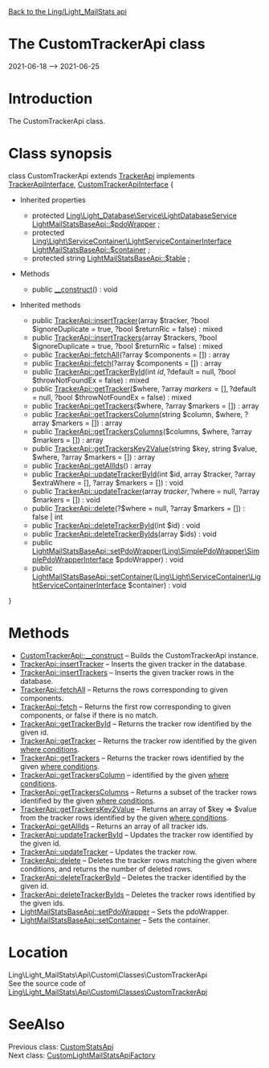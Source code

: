 [Back to the Ling/Light_MailStats api](https://github.com/lingtalfi/Light_MailStats/blob/master/doc/api/Ling/Light_MailStats.md)



The CustomTrackerApi class
================
2021-06-18 --> 2021-06-25






Introduction
============

The CustomTrackerApi class.



Class synopsis
==============


class <span class="pl-k">CustomTrackerApi</span> extends [TrackerApi](https://github.com/lingtalfi/Light_MailStats/blob/master/doc/api/Ling/Light_MailStats/Api/Generated/Classes/TrackerApi.md) implements [TrackerApiInterface](https://github.com/lingtalfi/Light_MailStats/blob/master/doc/api/Ling/Light_MailStats/Api/Generated/Interfaces/TrackerApiInterface.md), [CustomTrackerApiInterface](https://github.com/lingtalfi/Light_MailStats/blob/master/doc/api/Ling/Light_MailStats/Api/Custom/Interfaces/CustomTrackerApiInterface.md) {

- Inherited properties
    - protected [Ling\Light_Database\Service\LightDatabaseService](https://github.com/lingtalfi/Light_Database/blob/master/doc/api/Ling/Light_Database/Service/LightDatabaseService.md) [LightMailStatsBaseApi::$pdoWrapper](#property-pdoWrapper) ;
    - protected [Ling\Light\ServiceContainer\LightServiceContainerInterface](https://github.com/lingtalfi/Light/blob/master/doc/api/Ling/Light/ServiceContainer/LightServiceContainerInterface.md) [LightMailStatsBaseApi::$container](#property-container) ;
    - protected string [LightMailStatsBaseApi::$table](#property-table) ;

- Methods
    - public [__construct](https://github.com/lingtalfi/Light_MailStats/blob/master/doc/api/Ling/Light_MailStats/Api/Custom/Classes/CustomTrackerApi/__construct.md)() : void

- Inherited methods
    - public [TrackerApi::insertTracker](https://github.com/lingtalfi/Light_MailStats/blob/master/doc/api/Ling/Light_MailStats/Api/Generated/Classes/TrackerApi/insertTracker.md)(array $tracker, ?bool $ignoreDuplicate = true, ?bool $returnRic = false) : mixed
    - public [TrackerApi::insertTrackers](https://github.com/lingtalfi/Light_MailStats/blob/master/doc/api/Ling/Light_MailStats/Api/Generated/Classes/TrackerApi/insertTrackers.md)(array $trackers, ?bool $ignoreDuplicate = true, ?bool $returnRic = false) : mixed
    - public [TrackerApi::fetchAll](https://github.com/lingtalfi/Light_MailStats/blob/master/doc/api/Ling/Light_MailStats/Api/Generated/Classes/TrackerApi/fetchAll.md)(?array $components = []) : array
    - public [TrackerApi::fetch](https://github.com/lingtalfi/Light_MailStats/blob/master/doc/api/Ling/Light_MailStats/Api/Generated/Classes/TrackerApi/fetch.md)(?array $components = []) : array
    - public [TrackerApi::getTrackerById](https://github.com/lingtalfi/Light_MailStats/blob/master/doc/api/Ling/Light_MailStats/Api/Generated/Classes/TrackerApi/getTrackerById.md)(int $id, ?$default = null, ?bool $throwNotFoundEx = false) : mixed
    - public [TrackerApi::getTracker](https://github.com/lingtalfi/Light_MailStats/blob/master/doc/api/Ling/Light_MailStats/Api/Generated/Classes/TrackerApi/getTracker.md)($where, ?array $markers = [], ?$default = null, ?bool $throwNotFoundEx = false) : mixed
    - public [TrackerApi::getTrackers](https://github.com/lingtalfi/Light_MailStats/blob/master/doc/api/Ling/Light_MailStats/Api/Generated/Classes/TrackerApi/getTrackers.md)($where, ?array $markers = []) : array
    - public [TrackerApi::getTrackersColumn](https://github.com/lingtalfi/Light_MailStats/blob/master/doc/api/Ling/Light_MailStats/Api/Generated/Classes/TrackerApi/getTrackersColumn.md)(string $column, $where, ?array $markers = []) : array
    - public [TrackerApi::getTrackersColumns](https://github.com/lingtalfi/Light_MailStats/blob/master/doc/api/Ling/Light_MailStats/Api/Generated/Classes/TrackerApi/getTrackersColumns.md)($columns, $where, ?array $markers = []) : array
    - public [TrackerApi::getTrackersKey2Value](https://github.com/lingtalfi/Light_MailStats/blob/master/doc/api/Ling/Light_MailStats/Api/Generated/Classes/TrackerApi/getTrackersKey2Value.md)(string $key, string $value, $where, ?array $markers = []) : array
    - public [TrackerApi::getAllIds](https://github.com/lingtalfi/Light_MailStats/blob/master/doc/api/Ling/Light_MailStats/Api/Generated/Classes/TrackerApi/getAllIds.md)() : array
    - public [TrackerApi::updateTrackerById](https://github.com/lingtalfi/Light_MailStats/blob/master/doc/api/Ling/Light_MailStats/Api/Generated/Classes/TrackerApi/updateTrackerById.md)(int $id, array $tracker, ?array $extraWhere = [], ?array $markers = []) : void
    - public [TrackerApi::updateTracker](https://github.com/lingtalfi/Light_MailStats/blob/master/doc/api/Ling/Light_MailStats/Api/Generated/Classes/TrackerApi/updateTracker.md)(array $tracker, ?$where = null, ?array $markers = []) : void
    - public [TrackerApi::delete](https://github.com/lingtalfi/Light_MailStats/blob/master/doc/api/Ling/Light_MailStats/Api/Generated/Classes/TrackerApi/delete.md)(?$where = null, ?array $markers = []) : false | int
    - public [TrackerApi::deleteTrackerById](https://github.com/lingtalfi/Light_MailStats/blob/master/doc/api/Ling/Light_MailStats/Api/Generated/Classes/TrackerApi/deleteTrackerById.md)(int $id) : void
    - public [TrackerApi::deleteTrackerByIds](https://github.com/lingtalfi/Light_MailStats/blob/master/doc/api/Ling/Light_MailStats/Api/Generated/Classes/TrackerApi/deleteTrackerByIds.md)(array $ids) : void
    - public [LightMailStatsBaseApi::setPdoWrapper](https://github.com/lingtalfi/Light_MailStats/blob/master/doc/api/Ling/Light_MailStats/Api/Generated/Classes/LightMailStatsBaseApi/setPdoWrapper.md)([Ling\SimplePdoWrapper\SimplePdoWrapperInterface](https://github.com/lingtalfi/SimplePdoWrapper/blob/master/doc/api/Ling/SimplePdoWrapper/SimplePdoWrapperInterface.md) $pdoWrapper) : void
    - public [LightMailStatsBaseApi::setContainer](https://github.com/lingtalfi/Light_MailStats/blob/master/doc/api/Ling/Light_MailStats/Api/Generated/Classes/LightMailStatsBaseApi/setContainer.md)([Ling\Light\ServiceContainer\LightServiceContainerInterface](https://github.com/lingtalfi/Light/blob/master/doc/api/Ling/Light/ServiceContainer/LightServiceContainerInterface.md) $container) : void

}






Methods
==============

- [CustomTrackerApi::__construct](https://github.com/lingtalfi/Light_MailStats/blob/master/doc/api/Ling/Light_MailStats/Api/Custom/Classes/CustomTrackerApi/__construct.md) &ndash; Builds the CustomTrackerApi instance.
- [TrackerApi::insertTracker](https://github.com/lingtalfi/Light_MailStats/blob/master/doc/api/Ling/Light_MailStats/Api/Generated/Classes/TrackerApi/insertTracker.md) &ndash; Inserts the given tracker in the database.
- [TrackerApi::insertTrackers](https://github.com/lingtalfi/Light_MailStats/blob/master/doc/api/Ling/Light_MailStats/Api/Generated/Classes/TrackerApi/insertTrackers.md) &ndash; Inserts the given tracker rows in the database.
- [TrackerApi::fetchAll](https://github.com/lingtalfi/Light_MailStats/blob/master/doc/api/Ling/Light_MailStats/Api/Generated/Classes/TrackerApi/fetchAll.md) &ndash; Returns the rows corresponding to given components.
- [TrackerApi::fetch](https://github.com/lingtalfi/Light_MailStats/blob/master/doc/api/Ling/Light_MailStats/Api/Generated/Classes/TrackerApi/fetch.md) &ndash; Returns the first row corresponding to given components, or false if there is no match.
- [TrackerApi::getTrackerById](https://github.com/lingtalfi/Light_MailStats/blob/master/doc/api/Ling/Light_MailStats/Api/Generated/Classes/TrackerApi/getTrackerById.md) &ndash; Returns the tracker row identified by the given id.
- [TrackerApi::getTracker](https://github.com/lingtalfi/Light_MailStats/blob/master/doc/api/Ling/Light_MailStats/Api/Generated/Classes/TrackerApi/getTracker.md) &ndash; Returns the tracker row identified by the given [where conditions](https://github.com/lingtalfi/SimplePdoWrapper#the-where-conditions).
- [TrackerApi::getTrackers](https://github.com/lingtalfi/Light_MailStats/blob/master/doc/api/Ling/Light_MailStats/Api/Generated/Classes/TrackerApi/getTrackers.md) &ndash; Returns the tracker rows identified by the given [where conditions](https://github.com/lingtalfi/SimplePdoWrapper#the-where-conditions).
- [TrackerApi::getTrackersColumn](https://github.com/lingtalfi/Light_MailStats/blob/master/doc/api/Ling/Light_MailStats/Api/Generated/Classes/TrackerApi/getTrackersColumn.md) &ndash; identified by the given [where conditions](https://github.com/lingtalfi/SimplePdoWrapper#the-where-conditions).
- [TrackerApi::getTrackersColumns](https://github.com/lingtalfi/Light_MailStats/blob/master/doc/api/Ling/Light_MailStats/Api/Generated/Classes/TrackerApi/getTrackersColumns.md) &ndash; Returns a subset of the tracker rows identified by the given [where conditions](https://github.com/lingtalfi/SimplePdoWrapper#the-where-conditions).
- [TrackerApi::getTrackersKey2Value](https://github.com/lingtalfi/Light_MailStats/blob/master/doc/api/Ling/Light_MailStats/Api/Generated/Classes/TrackerApi/getTrackersKey2Value.md) &ndash; Returns an array of $key => $value from the tracker rows identified by the given [where conditions](https://github.com/lingtalfi/SimplePdoWrapper#the-where-conditions).
- [TrackerApi::getAllIds](https://github.com/lingtalfi/Light_MailStats/blob/master/doc/api/Ling/Light_MailStats/Api/Generated/Classes/TrackerApi/getAllIds.md) &ndash; Returns an array of all tracker ids.
- [TrackerApi::updateTrackerById](https://github.com/lingtalfi/Light_MailStats/blob/master/doc/api/Ling/Light_MailStats/Api/Generated/Classes/TrackerApi/updateTrackerById.md) &ndash; Updates the tracker row identified by the given id.
- [TrackerApi::updateTracker](https://github.com/lingtalfi/Light_MailStats/blob/master/doc/api/Ling/Light_MailStats/Api/Generated/Classes/TrackerApi/updateTracker.md) &ndash; Updates the tracker row.
- [TrackerApi::delete](https://github.com/lingtalfi/Light_MailStats/blob/master/doc/api/Ling/Light_MailStats/Api/Generated/Classes/TrackerApi/delete.md) &ndash; Deletes the tracker rows matching the given where conditions, and returns the number of deleted rows.
- [TrackerApi::deleteTrackerById](https://github.com/lingtalfi/Light_MailStats/blob/master/doc/api/Ling/Light_MailStats/Api/Generated/Classes/TrackerApi/deleteTrackerById.md) &ndash; Deletes the tracker identified by the given id.
- [TrackerApi::deleteTrackerByIds](https://github.com/lingtalfi/Light_MailStats/blob/master/doc/api/Ling/Light_MailStats/Api/Generated/Classes/TrackerApi/deleteTrackerByIds.md) &ndash; Deletes the tracker rows identified by the given ids.
- [LightMailStatsBaseApi::setPdoWrapper](https://github.com/lingtalfi/Light_MailStats/blob/master/doc/api/Ling/Light_MailStats/Api/Generated/Classes/LightMailStatsBaseApi/setPdoWrapper.md) &ndash; Sets the pdoWrapper.
- [LightMailStatsBaseApi::setContainer](https://github.com/lingtalfi/Light_MailStats/blob/master/doc/api/Ling/Light_MailStats/Api/Generated/Classes/LightMailStatsBaseApi/setContainer.md) &ndash; Sets the container.





Location
=============
Ling\Light_MailStats\Api\Custom\Classes\CustomTrackerApi<br>
See the source code of [Ling\Light_MailStats\Api\Custom\Classes\CustomTrackerApi](https://github.com/lingtalfi/Light_MailStats/blob/master/Api/Custom/Classes/CustomTrackerApi.php)



SeeAlso
==============
Previous class: [CustomStatsApi](https://github.com/lingtalfi/Light_MailStats/blob/master/doc/api/Ling/Light_MailStats/Api/Custom/Classes/CustomStatsApi.md)<br>Next class: [CustomLightMailStatsApiFactory](https://github.com/lingtalfi/Light_MailStats/blob/master/doc/api/Ling/Light_MailStats/Api/Custom/CustomLightMailStatsApiFactory.md)<br>
